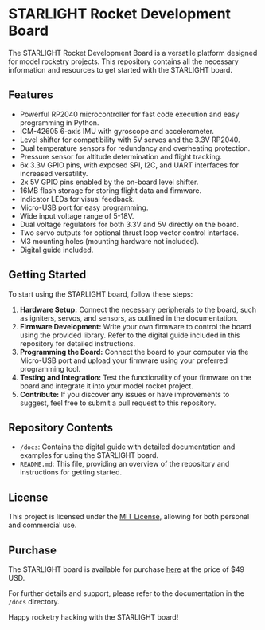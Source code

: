 # STARLIGHT Rocket Development Board

The STARLIGHT Rocket Development Board is a versatile platform designed for model rocketry projects. This repository contains all the necessary information and resources to get started with the STARLIGHT board.

## Features

- Powerful RP2040 microcontroller for fast code execution and easy programming in Python.
- ICM-42605 6-axis IMU with gyroscope and accelerometer.
- Level shifter for compatibility with 5V servos and the 3.3V RP2040.
- Dual temperature sensors for redundancy and overheating protection.
- Pressure sensor for altitude determination and flight tracking.
- 6x 3.3V GPIO pins, with exposed SPI, I2C, and UART interfaces for increased versatility.
- 2x 5V GPIO pins enabled by the on-board level shifter.
- 16MB flash storage for storing flight data and firmware.
- Indicator LEDs for visual feedback.
- Micro-USB port for easy programming.
- Wide input voltage range of 5-18V.
- Dual voltage regulators for both 3.3V and 5V directly on the board.
- Two servo outputs for optional thrust loop vector control interface.
- M3 mounting holes (mounting hardware not included).
- Digital guide included.

## Getting Started

To start using the STARLIGHT board, follow these steps:

1. **Hardware Setup:** Connect the necessary peripherals to the board, such as igniters, servos, and sensors, as outlined in the documentation.
2. **Firmware Development:** Write your own firmware to control the board using the provided library. Refer to the digital guide included in this repository for detailed instructions.
3. **Programming the Board:** Connect the board to your computer via the Micro-USB port and upload your firmware using your preferred programming tool.
4. **Testing and Integration:** Test the functionality of your firmware on the board and integrate it into your model rocket project.
5. **Contribute:** If you discover any issues or have improvements to suggest, feel free to submit a pull request to this repository.

## Repository Contents

- `/docs`: Contains the digital guide with detailed documentation and examples for using the STARLIGHT board.
- `README.md`: This file, providing an overview of the repository and instructions for getting started.

## License

This project is licensed under the [MIT License](LICENSE), allowing for both personal and commercial use.

## Purchase

The STARLIGHT board is available for purchase [here]() at the price of $49 USD.

For further details and support, please refer to the documentation in the `/docs` directory.

Happy rocketry hacking with the STARLIGHT board!
